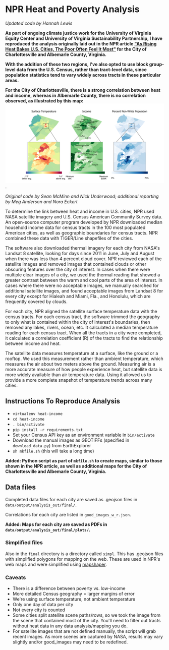 # NPR Heat and Poverty Analysis

_Updated code by Hannah Lewis_

**As part of ongoing climate justice work for the University of Virginia Equity Center and University of Virginia Sustainability Partnership, I have reproduced the analysis originally laid out in the NPR article ["As Rising Heat Bakes U.S. Cities, The Poor Often Feel It Most"](https://www.npr.org/2019/09/03/754044732/as-rising-heat-bakes-u-s-cities-the-poor-often-feel-it-most) for the City of Charlottesville and Albemarle County, Virginia.**

**With the addition of these two regions, I've also opted to use block group-level data from the U.S. Census, rather than tract-level data, since population statistics tend to vary widely across tracts in these particular areas.**

**For the City of Charlottesville, there is a strong correlation between heat and income, whereas in Albemarle County, there is no correlation observed, as illustrated by this map:**
![Charlottesville Albemarle map](https://github.com/hmlewis-astro/heat-income/blob/master/data/output/analysis_out/final/plots/charlottesville_albemarle.png).

_Original code by Sean McMinn and Nick Underwood; additional reporting by Meg Anderson and Nora Eckert_

To determine the link between heat and income in U.S. cities, NPR used NASA satellite imagery and U.S. Census American Community Survey data. An open-source computer program developed by NPR downloaded median household income data for census tracts in the 100 most populated American cities, as well as geographic boundaries for census tracts. NPR combined these data with TIGER/Line shapefiles of the cities.

The software also downloaded thermal imagery for each city from NASA's Landsat 8 satellite, looking for days since 2011 in June, July and August when there was less than 4 percent cloud cover. NPR reviewed each of the satellite images and removed images that contained clouds or other obscuring features over the city of interest. In cases when there were multiple clear images of a city, we used the thermal reading that showed a greater contrast between the warm and cool parts of the area of interest. In cases where there were no acceptable images, we manually searched for additional satellite images, and found acceptable images from Landsat 8 for every city except for Hialeah and Miami, Fla., and Honolulu, which are frequently covered by clouds.

For each city, NPR aligned the satellite surface temperature data with the census tracts. For each census tract, the software trimmed the geography to only what is contained within the city of interest's boundaries, then removed any lakes, rivers, ocean, etc. It calculated a median temperature reading for each census tract. When all the tracts in a city were completed, it calculated a correlation coefficient (R) of the tracts to find the relationship between income and heat.

The satellite data measures temperature at a surface, like the ground or a rooftop. We used this measurement rather than ambient temperature, which measures the air about two meters above the ground. Measuring air is a more accurate measure of how people experience heat, but satellite data is more widely available than air temperature data. Using it allowed us to provide a more complete snapshot of temperature trends across many cities.

## Instructions To Reproduce Analysis

- `virtualenv heat-income`
- `cd heat-income`
- `. bin/activate`
- `pip install -r requirements.txt`
- Set your Census API key as an environment variable in `bin/activate`
- Download the manual images as GEOTIFFs (specified in `download_data.py`) from EarthExplorer
- `sh mkfile.sh` (this will take a long time)

**Added: Python script as part of `mkfile.sh` to create maps, similar to those shown in the NPR article, as well as additional maps for the City of Charlottesville and Albemarle County, Virginia.**

## Data files

Completed data files for each city are saved as .geojson files in `data/output/analysis_out/final/`.

Correlations for each city are listed in `good_images_w_r.json`.

**Added: Maps for each city are saved as PDFs in `data/output/analysis_out/final/plots/`.**

### Simplified files

Also in the `final` directory is a directory called `simpl`. This has .geojson files with simplified polygons for mapping on the web. These are used in NPR's web maps and were simplified using [mapshaper](https://github.com/mbloch/mapshaper).

### Caveats
- There is a difference between poverty vs. low-income
- More detailed Census geography = larger margins of error
- We're using surface temperature, not ambient temperature
- Only one day of data per city
- Not every city is counted
- Some cities split satellite scene paths/rows, so we took the image from the scene that contained most of the city. You'll need to filter out tracts without heat data in any data analysis/mapping you do.
- For satellite images that are not defined manually, the script will grab recent images. As more scenes are captured by NASA, results may vary slightly and/or good_images may need to be redefined.

